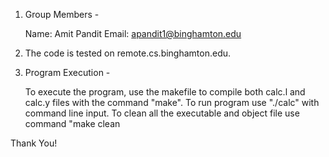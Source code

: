
1. Group Members - 

	Name:		Amit Pandit
	Email: 	apandit1@binghamton.edu



2. The code is tested on remote.cs.binghamton.edu.


3. Program Execution - 
	
	To execute the program, use the makefile to compile both calc.l and calc.y files with the command "make". 
	To run program use "./calc" with command line input.
	To clean all the executable and object file use command "make clean


Thank You!
